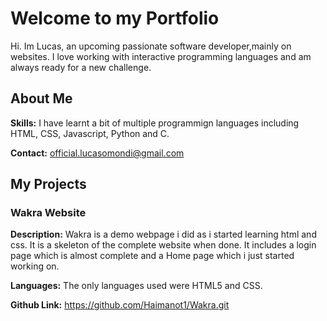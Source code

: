 # Welcome to my Portfolio
Hi. Im Lucas, an upcoming passionate software developer,mainly on websites. I love working with interactive programming languages and am always ready for a new challenge.

## About Me
**Skills:** I have learnt a bit of multiple programmign languages including HTML, CSS, Javascript, Python and C.

**Contact:** official.lucasomondi@gmail.com

## My Projects
### Wakra Website
**Description:** Wakra is a demo webpage i did as i started learning html and css. It is a skeleton of the complete website when done. It includes a login page which is almost complete and a Home page which i just started working on.

**Languages:** The only languages used were HTML5 and CSS.

**Github Link:** https://github.com/Haimanot1/Wakra.git


